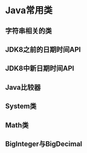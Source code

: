 # Java常用类

## 字符串相关的类

## JDK8之前的日期时间API

## JDK8中新日期时间API

## Java比较器

## System类

## Math类

## BigInteger与BigDecimal

